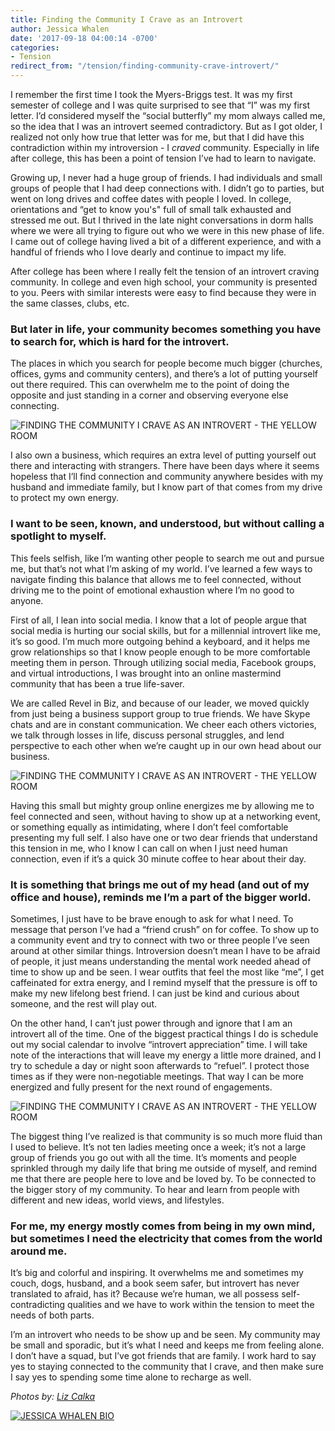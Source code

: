 ```yaml
---
title: Finding the Community I Crave as an Introvert
author: Jessica Whalen
date: '2017-09-18 04:00:14 -0700'
categories:
- Tension
redirect_from: "/tension/finding-community-crave-introvert/"
---
```


I remember the first time I took the Myers-Briggs test. It was my first semester of college and I was quite surprised to see that “I” was my first letter. I’d considered myself the “social butterfly” my mom always called me, so the idea that I was an introvert seemed contradictory. But as I got older, I realized not only how true that letter was for me, but that I did have this contradiction within my introversion - I _craved_ community. Especially in life after college, this has been a point of tension I’ve had to learn to navigate.

Growing up, I never had a huge group of friends. I had individuals and small groups of people that I had deep connections with. I didn’t go to parties, but went on long drives and coffee dates with people I loved. In college, orientations and “get to know you's" full of small talk exhausted and stressed me out. But I thrived in the late night conversations in dorm halls where we were all trying to figure out who we were in this new phase of life. I came out of college having lived a bit of a different experience, and with a handful of friends who I love dearly and continue to impact my life.

After college has been where I really felt the tension of an introvert craving community. In college and even high school, your community is presented to you. Peers with similar interests were easy to find because they were in the same classes, clubs, etc.

### **But later in life, your community becomes something you have to search for, which is hard for the introvert.**

The places in which you search for people become much bigger (churches, offices, gyms and community centers), and there’s a lot of putting yourself out there required. This can overwhelm me to the point of doing the opposite and just standing in a corner and observing everyone else connecting.

![FINDING THE COMMUNITY I CRAVE AS AN INTROVERT - THE YELLOW ROOM](https://yellow-blog-images.imgix.net/2017/09/1T5A8508.jpg)

I also own a business, which requires an extra level of putting yourself out there and interacting with strangers. There have been days where it seems hopeless that I’ll find connection and community anywhere besides with my husband and immediate family, but I know part of that comes from my drive to protect my own energy.

### **I want to be seen, known, and understood, but without calling a spotlight to myself.**

This feels selfish, like I’m wanting other people to search me out and pursue me, but that’s not what I’m asking of my world. I’ve learned a few ways to navigate finding this balance that allows me to feel connected, without driving me to the point of emotional exhaustion where I’m no good to anyone.

First of all, I lean into social media. I know that a lot of people argue that social media is hurting our social skills, but for a millennial introvert like me, it’s so good. I’m much more outgoing behind a keyboard, and it helps me grow relationships so that I know people enough to be more comfortable meeting them in person. Through utilizing social media, Facebook groups, and virtual introductions, I was brought into an online mastermind community that has been a true life-saver.

We are called Revel in Biz, and because of our leader, we moved quickly from just being a business support group to true friends. We have Skype chats and are in constant communication. We cheer each others victories, we talk through losses in life, discuss personal struggles, and lend perspective to each other when we’re caught up in our own head about our business.  

![FINDING THE COMMUNITY I CRAVE AS AN INTROVERT - THE YELLOW ROOM](https://yellow-blog-images.imgix.net/2017/09/1T5A8533.jpg)

Having this small but mighty group online energizes me by allowing me to feel connected and seen, without having to show up at a networking event, or something equally as intimidating, where I don’t feel comfortable presenting my full self. I also have one or two dear friends that understand this tension in me, who I know I can call on when I just need human connection, even if it’s a quick 30 minute coffee to hear about their day.

### **It is something that brings me out of my head (and out of my office and house), reminds me I’m a part of the bigger world.**

Sometimes, I just have to be brave enough to ask for what I need. To message that person I’ve had a “friend crush” on for coffee. To show up to a community event and try to connect with two or three people I’ve seen around at other similar things. Introversion doesn’t mean I have to be afraid of people, it just means understanding the mental work needed ahead of time to show up and be seen. I wear outfits that feel the most like “me”, I get caffeinated for extra energy, and I remind myself that the pressure is off to make my new lifelong best friend. I can just be kind and curious about someone, and the rest will play out.

On the other hand, I can’t just power through and ignore that I am an introvert all of the time. One of the biggest practical things I do is schedule out my social calendar to involve “introvert appreciation” time. I will take note of the interactions that will leave my energy a little more drained, and I try to schedule a day or night soon afterwards to “refuel”. I protect those times as if they were non-negotiable meetings. That way I can be more energized and fully present for the next round of engagements.

![FINDING THE COMMUNITY I CRAVE AS AN INTROVERT - THE YELLOW ROOM](https://yellow-blog-images.imgix.net/2017/09/1T5A8417.jpg)

The biggest thing I’ve realized is that community is so much more fluid than I used to believe. It’s not ten ladies meeting once a week; it’s not a large group of friends you go out with all the time. It’s moments and people sprinkled through my daily life that bring me outside of myself, and remind me that there are people here to love and be loved by. To be connected to the bigger story of my community. To hear and learn from people with different and new ideas, world views, and lifestyles.

### **For me, my energy mostly comes from being in my own mind, but sometimes I need the electricity that comes from the world around me.**

It’s big and colorful and inspiring. It overwhelms me and sometimes my couch, dogs, husband, and a book seem safer, but introvert has never translated to afraid, has it? Because we’re human, we all possess self-contradicting qualities and we have to work within the tension to meet the needs of both parts.

I’m an introvert who needs to be show up and be seen. My community may be small and sporadic, but it’s what I need and keeps me from feeling alone. I don’t have a squad, but I’ve got friends that are family. I work hard to say yes to staying connected to the community that I crave, and then make sure I say yes to spending some time alone to recharge as well.

_Photos by: [Liz Calka](https://www.lizcalka.photo/)_

[![JESSICA WHALEN BIO](https://yellow-blog-images.imgix.net/2017/04/JESSICA-WHALEN-BIO.jpg)](http://www.truebadours.com/)
